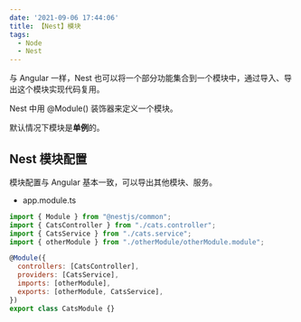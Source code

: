 ```yaml
---
date: '2021-09-06 17:44:06'
title: 【Nest】模块
tags:
  - Node
  - Nest
---
```


与 Angular 一样，Nest 也可以将一个部分功能集合到一个模块中，通过导入、导出这个模块实现代码复用。

Nest 中用 @Module() 装饰器来定义一个模块。

默认情况下模块是**单例**的。

## Nest 模块配置

模块配置与 Angular 基本一致，可以导出其他模块、服务。

- app.module.ts

```js
import { Module } from "@nestjs/common";
import { CatsController } from "./cats.controller";
import { CatsService } from "./cats.service";
import { otherModule } from "./otherModule/otherModule.module";

@Module({
  controllers: [CatsController],
  providers: [CatsService],
  imports: [otherModule],
  exports: [otherModule, CatsService],
})
export class CatsModule {}
```
